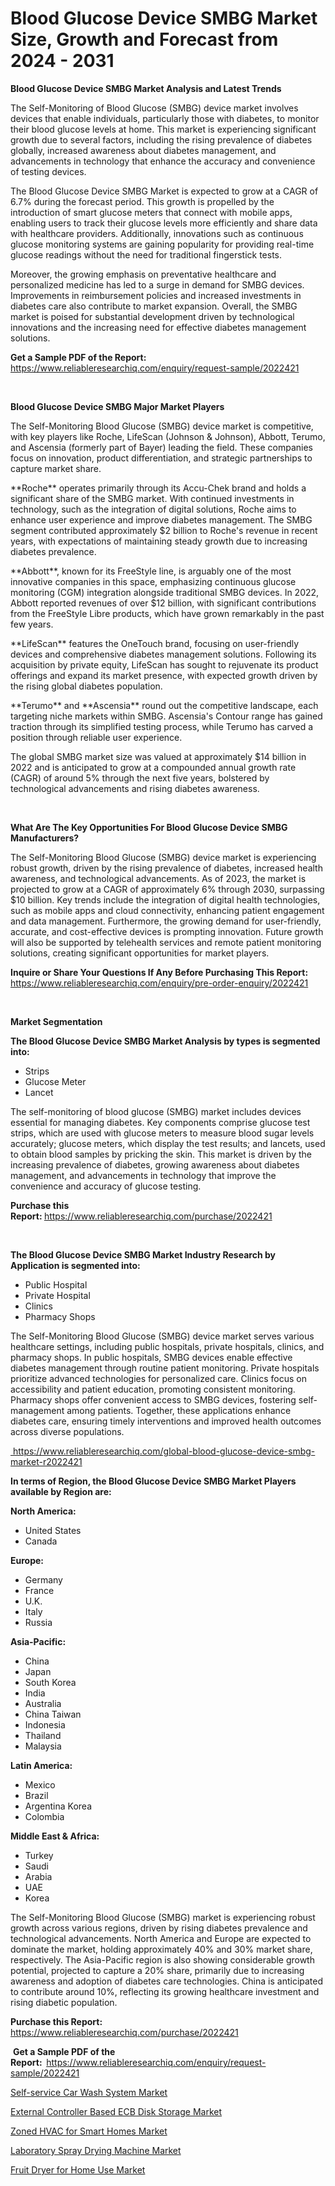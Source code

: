 <p><h1>Blood Glucose Device SMBG Market Size, Growth and Forecast from 2024 - 2031</h1></p><p><strong>Blood Glucose Device SMBG Market Analysis and Latest Trends</strong></p>
<p><p>The Self-Monitoring of Blood Glucose (SMBG) device market involves devices that enable individuals, particularly those with diabetes, to monitor their blood glucose levels at home. This market is experiencing significant growth due to several factors, including the rising prevalence of diabetes globally, increased awareness about diabetes management, and advancements in technology that enhance the accuracy and convenience of testing devices.</p><p>The Blood Glucose Device SMBG Market is expected to grow at a CAGR of 6.7% during the forecast period. This growth is propelled by the introduction of smart glucose meters that connect with mobile apps, enabling users to track their glucose levels more efficiently and share data with healthcare providers. Additionally, innovations such as continuous glucose monitoring systems are gaining popularity for providing real-time glucose readings without the need for traditional fingerstick tests.</p><p>Moreover, the growing emphasis on preventative healthcare and personalized medicine has led to a surge in demand for SMBG devices. Improvements in reimbursement policies and increased investments in diabetes care also contribute to market expansion. Overall, the SMBG market is poised for substantial development driven by technological innovations and the increasing need for effective diabetes management solutions.</p></p>
<p><strong>Get a Sample PDF of the Report:&nbsp;</strong> <a href="https://www.reliableresearchiq.com/enquiry/request-sample/2022421?utm_campaign=101&utm_medium=2&utm_source=Github&utm_content=ia&utm_term=28102024&utm_id=blood-glucose-device-smbg">https://www.reliableresearchiq.com/enquiry/request-sample/2022421</a></p>
<p>&nbsp;</p>
<p><strong>Blood Glucose Device SMBG Major Market Players</strong></p>
<p><p>The Self-Monitoring Blood Glucose (SMBG) device market is competitive, with key players like Roche, LifeScan (Johnson & Johnson), Abbott, Terumo, and Ascensia (formerly part of Bayer) leading the field. These companies focus on innovation, product differentiation, and strategic partnerships to capture market share.</p><p>**Roche** operates primarily through its Accu-Chek brand and holds a significant share of the SMBG market. With continued investments in technology, such as the integration of digital solutions, Roche aims to enhance user experience and improve diabetes management. The SMBG segment contributed approximately $2 billion to Roche's revenue in recent years, with expectations of maintaining steady growth due to increasing diabetes prevalence.</p><p>**Abbott**, known for its FreeStyle line, is arguably one of the most innovative companies in this space, emphasizing continuous glucose monitoring (CGM) integration alongside traditional SMBG devices. In 2022, Abbott reported revenues of over $12 billion, with significant contributions from the FreeStyle Libre products, which have grown remarkably in the past few years.</p><p>**LifeScan** features the OneTouch brand, focusing on user-friendly devices and comprehensive diabetes management solutions. Following its acquisition by private equity, LifeScan has sought to rejuvenate its product offerings and expand its market presence, with expected growth driven by the rising global diabetes population.</p><p>**Terumo** and **Ascensia** round out the competitive landscape, each targeting niche markets within SMBG. Ascensia's Contour range has gained traction through its simplified testing process, while Terumo has carved a position through reliable user experience.</p><p>The global SMBG market size was valued at approximately $14 billion in 2022 and is anticipated to grow at a compounded annual growth rate (CAGR) of around 5% through the next five years, bolstered by technological advancements and rising diabetes awareness.</p></p>
<p>&nbsp;</p>
<p><strong>What Are The Key Opportunities For Blood Glucose Device SMBG Manufacturers?</strong></p>
<p><p>The Self-Monitoring Blood Glucose (SMBG) device market is experiencing robust growth, driven by the rising prevalence of diabetes, increased health awareness, and technological advancements. As of 2023, the market is projected to grow at a CAGR of approximately 6% through 2030, surpassing $10 billion. Key trends include the integration of digital health technologies, such as mobile apps and cloud connectivity, enhancing patient engagement and data management. Furthermore, the growing demand for user-friendly, accurate, and cost-effective devices is prompting innovation. Future growth will also be supported by telehealth services and remote patient monitoring solutions, creating significant opportunities for market players.</p></p>
<p><strong>Inquire or Share Your Questions If Any Before Purchasing This Report:</strong> <a href="https://www.reliableresearchiq.com/enquiry/pre-order-enquiry/2022421?utm_campaign=101&utm_medium=2&utm_source=Github&utm_content=ia&utm_term=28102024&utm_id=blood-glucose-device-smbg">https://www.reliableresearchiq.com/enquiry/pre-order-enquiry/2022421</a></p>
<p>&nbsp;</p>
<p><strong>Market Segmentation</strong></p>
<p><strong>The Blood Glucose Device SMBG Market Analysis by types is segmented into:</strong></p>
<p><ul><li>Strips</li><li>Glucose Meter</li><li>Lancet</li></ul></p>
<p><p>The self-monitoring of blood glucose (SMBG) market includes devices essential for managing diabetes. Key components comprise glucose test strips, which are used with glucose meters to measure blood sugar levels accurately; glucose meters, which display the test results; and lancets, used to obtain blood samples by pricking the skin. This market is driven by the increasing prevalence of diabetes, growing awareness about diabetes management, and advancements in technology that improve the convenience and accuracy of glucose testing.</p></p>
<p><strong>Purchase this Report:&nbsp;</strong><a href="https://www.reliableresearchiq.com/purchase/2022421?utm_campaign=101&utm_medium=2&utm_source=Github&utm_content=ia&utm_term=28102024&utm_id=blood-glucose-device-smbg">https://www.reliableresearchiq.com/purchase/2022421</a></p>
<p>&nbsp;</p>
<p><strong>The Blood Glucose Device SMBG Market Industry Research by Application is segmented into:</strong></p>
<p><ul><li>Public Hospital</li><li>Private Hospital</li><li>Clinics</li><li>Pharmacy Shops</li></ul></p>
<p><p>The Self-Monitoring Blood Glucose (SMBG) device market serves various healthcare settings, including public hospitals, private hospitals, clinics, and pharmacy shops. In public hospitals, SMBG devices enable effective diabetes management through routine patient monitoring. Private hospitals prioritize advanced technologies for personalized care. Clinics focus on accessibility and patient education, promoting consistent monitoring. Pharmacy shops offer convenient access to SMBG devices, fostering self-management among patients. Together, these applications enhance diabetes care, ensuring timely interventions and improved health outcomes across diverse populations.</p></p>
<p><a href="https://www.reliableresearchiq.com/global-blood-glucose-device-smbg-market-r2022421?utm_campaign=101&utm_medium=2&utm_source=Github&utm_content=ia&utm_term=28102024&utm_id=blood-glucose-device-smbg">&nbsp;https://www.reliableresearchiq.com/global-blood-glucose-device-smbg-market-r2022421</a></p>
<p><strong>In terms of Region, the Blood Glucose Device SMBG Market Players available by Region are:</strong></p>
<p>
    <p> <strong> North America: </strong>
        <ul>
            <li>United States</li>
            <li>Canada</li>
        </ul>
        </p> 
    <p> <strong> Europe: </strong>
        <ul>
            <li>Germany</li>
            <li>France</li>
            <li>U.K.</li>
            <li>Italy</li>
            <li>Russia</li>
        </ul>
        </p> 
    <p> <strong> Asia-Pacific: </strong>
        <ul>
            <li>China</li>
            <li>Japan</li>
            <li>South Korea</li>
            <li>India</li>
            <li>Australia</li>
            <li>China Taiwan</li>
            <li>Indonesia</li>
            <li>Thailand</li>
            <li>Malaysia</li>
        </ul>
        </p> 
    <p> <strong> Latin America: </strong>
        <ul>
            <li>Mexico</li>
            <li>Brazil</li>
            <li>Argentina Korea</li>
            <li>Colombia</li>
        </ul>
        </p> 
    <p> <strong> Middle East & Africa: </strong>
        <ul>
            <li>Turkey</li>
            <li>Saudi</li>
            <li>Arabia</li>
            <li>UAE</li>
            <li>Korea</li>
        </ul>
    </p>
    </p>
<p><p>The Self-Monitoring Blood Glucose (SMBG) market is experiencing robust growth across various regions, driven by rising diabetes prevalence and technological advancements. North America and Europe are expected to dominate the market, holding approximately 40% and 30% market share, respectively. The Asia-Pacific region is also showing considerable growth potential, projected to capture a 20% share, primarily due to increasing awareness and adoption of diabetes care technologies. China is anticipated to contribute around 10%, reflecting its growing healthcare investment and rising diabetic population.</p></p>
<p><strong>Purchase this Report: </strong><a href="https://www.reliableresearchiq.com/purchase/2022421?utm_campaign=101&utm_medium=2&utm_source=Github&utm_content=ia&utm_term=28102024&utm_id=blood-glucose-device-smbg">https://www.reliableresearchiq.com/purchase/2022421</a></p>
<p>&nbsp;<strong>Get a Sample PDF of the Report:&nbsp;&nbsp;</strong><a href="https://www.reliableresearchiq.com/enquiry/request-sample/2022421?utm_campaign=101&utm_medium=2&utm_source=Github&utm_content=ia&utm_term=28102024&utm_id=blood-glucose-device-smbg">https://www.reliableresearchiq.com/enquiry/request-sample/2022421</a></p>
<p><strong></strong></p>
<p><p><a href="https://www.linkedin.com/pulse/self-service-car-wash-system-market-outlook-share-analysis-ufhse?utm_campaign=101&utm_medium=2&utm_source=Github&utm_content=ia&utm_term=28102024&utm_id=blood-glucose-device-smbg">Self-service Car Wash System Market</a></p><p><a href="https://github.com/ellenqyqdyches/Market-Research-Report-List-1/blob/main/external-controller-based-ecb-disk-storage-market.md?utm_campaign=101&utm_medium=2&utm_source=Github&utm_content=ia&utm_term=28102024&utm_id=blood-glucose-device-smbg">External Controller Based ECB Disk Storage Market</a></p><p><a href="https://issuu.com/reportprime-2/docs/zoned-hvac-for-smart-homes-market-s_fa14b4c7457fe5?utm_campaign=101&utm_medium=2&utm_source=Github&utm_content=ia&utm_term=28102024&utm_id=blood-glucose-device-smbg">Zoned HVAC for Smart Homes Market</a></p><p><a href="https://www.linkedin.com/pulse/laboratory-spray-drying-machine-market-evolution-global-trends-m2kre?utm_campaign=101&utm_medium=2&utm_source=Github&utm_content=ia&utm_term=28102024&utm_id=blood-glucose-device-smbg">Laboratory Spray Drying Machine Market</a></p><p><a href="https://issuu.com/reportprime-2/docs/fruit-dryer-for-home-use-market-siz_dad5736b6856d5?utm_campaign=101&utm_medium=2&utm_source=Github&utm_content=ia&utm_term=28102024&utm_id=blood-glucose-device-smbg">Fruit Dryer for Home Use Market</a></p></p>